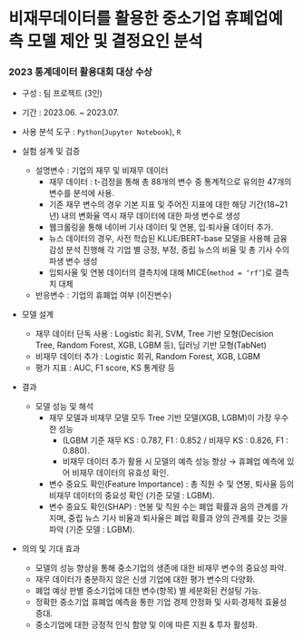 # **비재무데이터를 활용한 중소기업 휴폐업예측 모델 제안 및 결정요인 분석**
### **2023 통계데이터 활용대회 대상 수상**

- 구성 : 팀 프로젝트 (3인)
- 기간 : 2023.06. ~ 2023.07.
- 사용 분석 도구 : `Python`(`Jupyter Notebook`), `R`

- 실험 설계 및 검증
    - 설명변수 : 기업의 재무 및 비재무 데이터
        - 재무 데이터 :  t-검정을 통해 총 88개의 변수 중 통계적으로 유의한 47개의 변수를 분석에 사용.
        - 기존 재무 변수의 경우 기본 지표 및 주어진 지표에 대한 해당 기간(18~21년) 내의 변화율 역시 재무 데이터에 대한 파생 변수로 생성
        - 웹크롤링을 통해 네이버 기사 데이터 및 연봉, 입·퇴사율 데이터 추가.
        - 뉴스 데이터의 경우, 사전 학습된 KLUE/BERT-base 모델을 사용해 금융 감성 분석 진행해 각 기업 별 긍정, 부정, 중립 뉴스의 비율 및 총 기사 수의 파생 변수 생성
        - 입퇴사율 및 연봉 데이터의 결측치에 대해 MICE(`method = ‘rf’`)로 결측치 대체
    - 반응변수 : 기업의 휴폐업 여부 (이진변수)
- 모델 설계
    - 재무 데이터 단독 사용 : Logistic 회귀, SVM, Tree 기반 모형(Decision Tree, Random Forest, XGB, LGBM 등), 딥러닝 기반 모형(TabNet)
    - 비재무 데이터 추가 : Logistic 회귀, Random Forest, XGB, LGBM
    - 평가 지표 :  AUC, F1 score, KS 통계량 등
- 결과
    - 모델 성능 및 해석
        - 재무 모델과 비재무 모델 모두 Tree 기반 모델(XGB, LGBM)이 가장 우수한 성능
            - (LGBM 기준 재무 KS : 0.787, F1 : 0.852 / 비재무 KS : 0.826, F1 : 0.880).
            - 비재무 데이터 추가 활용 시 모델의 예측 성능 향상 → 휴폐업 예측에 있어 비재무 데이터의 유효성 확인.
        - 변수 중요도 확인(Feature Importance) : 총 직원 수 및 연봉, 퇴사율 등의 비재무 데이터의 중요성 확인 (기준 모델 : LGBM).
        - 변수 중요도 확인(SHAP) :  연봉 및 직원 수는 폐업 확률과 음의 관계를 가지며, 중립 뉴스 기사 비율과 퇴사율은 폐업 확률과 양의 관계를 갖는 것을 파악 (기준 모델 : LGBM).
- 의의 및 기대 효과
    - 모델의 성능 향상을 통해 중소기업의 생존에 대한 비재무 변수의 중요성 파악.
    - 재무 데이터가 충분하지 않은 신생 기업에 대한 평가 변수의 다양화.
    - 폐업 예상 판별 중소기업에 대한 변수(항목) 별 세분화된 컨설팅 가능.
    - 정확한 중소기업 휴폐업 예측을 통한 기업 경제 안정화 및 사회·경제적 효율성 증대.
    - 중소기업에 대한 긍정적 인식 함양 및 이에 따른 지원 & 투자 활성화.
